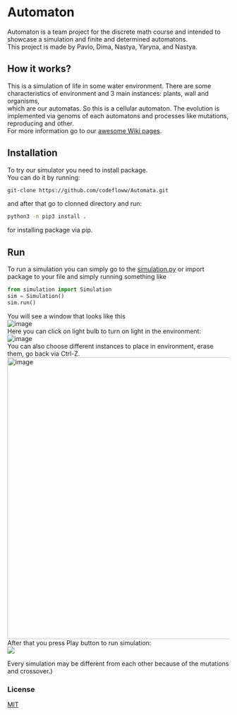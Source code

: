 # Automaton
Automaton is a team project for the discrete math course and intended to showcase a simulation and finite and determined automatons.  
This project is made by Pavlo, Dima, Nastya, Yaryna, and Nastya.

## How it works?
This is a simulation of life in some water environment. There are some characteristics of environment and 3 main instances: plants, wall and organisms,  
which are our automatas. So this is a cellular automaton. The evolution is implemented via genoms of each automatons and processes like mutations, reproducing and other.  
For more information go to our [awesome Wiki pages](https://github.com/codefloww/Automaton/wiki).  

## Installation
To try our simulator you need to install package.  
You can do it by running:
```bash
git-clone https://github.com/codefloww/Automata.git
```
and after that go to clonned directory and run:
```bash
python3 -m pip3 install .
```
for installing package via pip.

## Run
To run a simulation you can simply go to the [simulation.py](automaton/simulation.py) or import package to your file and simply running something like
```python
from simulation import Simulation
sim = Simulation()
sim.run()
```
You will see a window that looks like this  
![image](https://user-images.githubusercontent.com/90351072/172068831-82bdd030-a719-48ad-a551-c3db273bf288.png)  
Here you can click on light bulb to turn on light in the environment:  
![image](https://user-images.githubusercontent.com/90351072/172068706-4564ae58-13dd-44d4-ae37-43eeb87eeabf.png)  
You can also choose different instances to place in environment, erase them, go back via Ctrl-Z.  
<img width="640" alt="image" src="https://user-images.githubusercontent.com/90351072/172069046-ae76a72a-3278-4aba-a960-abd9d2fd323c.png">  
After that you press Play button to run simulation:  
![](https:/github.com/codefloww/images/example)

Every simulation may be different from each other because of the mutations and crossover.)

### License
[MIT](LICENSE)

